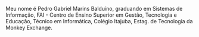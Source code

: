 Meu nome é Pedro Gabriel Marins Balduíno, graduando em Sistemas de Informação, 
FAI - Centro de Ensino Superior em Gestão, Tecnologia e Educação,
Técnico em Informática, Colégio Itajuba,
Estag. de Tecnologia da Monkey Exchange.
